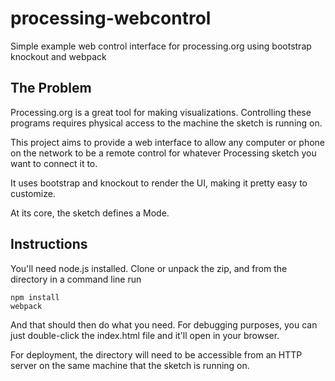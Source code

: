 # processing-webcontrol
Simple example web control interface for processing.org using bootstrap knockout and webpack

## The Problem ##
Processing.org is a great tool for making visualizations. Controlling
these programs requires physical access to the machine the sketch is running on.

This project aims to provide a web interface to allow any computer or phone on the network 
to be a remote control for whatever Processing sketch you want to connect it to.

It uses bootstrap and knockout to render the UI, making it pretty easy to customize.

At its core, the sketch defines a Mode.

## Instructions ##
You'll need node.js installed. Clone or unpack the zip, and from the directory in a command 
line run

    npm install
    webpack

And that should then do what you need. For debugging purposes, you can just double-click the 
index.html file and it'll open in your browser.

For deployment, the directory will need to be accessible from an HTTP server on the same 
machine that the sketch is running on.